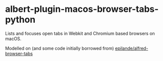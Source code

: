 # albert-plugin-macos-browser-tabs-python

Lists and focuses open tabs in Webkit and Chromium based browsers on macOS.

Modelled on (and some code initially borrowed from) [epilande/alfred-browser-tabs](https://github.com/epilande/alfred-browser-tabs)

